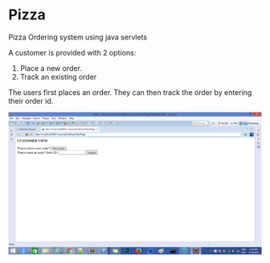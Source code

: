 # Pizza
Pizza Ordering system using java servlets

A customer is provided with 2 options: 
  1. Place a new order.
  2. Track an existing order
  
The users first places an order. They can then track the order by entering their order id. 

![alt tag](https://github.com/SonakshiGrover/Pizza/blob/master/Screenshot%201.png)
